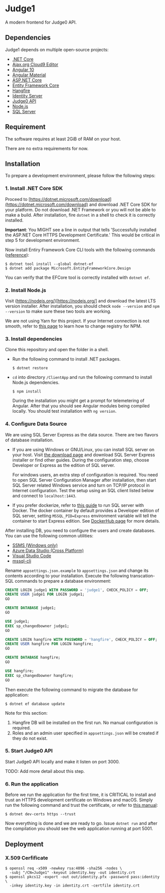 ﻿# Judge1

A modern frontend for Judge0 API.

## Dependencies

Judge1 depends on multiple open-source projects:

- [.NET Core](https://dotnet.microsoft.com/)
- [Ajax.org Cloud9 Editor](https://ace.c9.io/)
- [Angular 10](https://angular.io/)
- [Angular Material](https://material.angular.io/)
- [ASP.NET Core](https://github.com/dotnet/aspnetcore)
- [Entity Framework Core](https://github.com/dotnet/efcore)
- [Hangfire](https://www.hangfire.io/)
- [Identity Server](https://identityserver.io/)
- [Judge0 API](https://github.com/judge0/api)
- [Node.js](https://nodejs.org/)
- [SQL Server](https://www.microsoft.com/en-us/sql-server)

## Requirement

The software requires at least 2GiB of RAM on your host.

There are no extra requirements for now.

## Installation

To prepare a development environment, please follow the following steps:

### 1. Install .NET Core SDK

Proceed to [https://dotnet.microsoft.com/download](https://dotnet.microsoft.com/download) and download .NET Core SDK for your platform. Do not download .NET Framework or you will not be able to make a build. After installation, fire `dotnet` in a shell to check it is correctly installed.

**Important**: You MIGHT see a line in output that tells 'Successfully installed the ASP.NET Core HTTPS Development Certificate.' This would be critical in step 5 for development environment.

Now install Entiry Framework Core CLI tools with the following commands ([reference](https://docs.microsoft.com/en-us/ef/core/miscellaneous/cli/dotnet)):

```shell
$ dotnet tool install --global dotnet-ef
$ dotnet add package Microsoft.EntityFrameworkCore.Design
```

You can verify that the EFCore tool is correctly installed with `dotnet ef`.

### 2. Install Node.js

Visit (https://nodejs.org/)[https://nodejs.org/] and download the latest LTS version installer. After installation, you should check `node --version` and `npm --version` to make sure these two tools are working.

We are not using Yarn for this project. If your Internet connection is not smooth, refer to [this page](https://developer.aliyun.com/mirror/NPM) to learn how to change registry for NPM.

### 3. Install dependencies

Clone this repository and open the folder in a shell.

- Run the following command to install .NET packages.
  ```shell
  $ dotnet restore
  ```
- `cd` into directory `/ClientApp` and run the following command to install Node.js dependencies.
  ```shell
  $ npm install
  ```
  During the installation you might get a prompt for telemetering of Angular. After that you should see Angular modules being compiled locally. You should test installation with `ng version`.

### 4. Configure Data Source

We are using SQL Server Express as the data source. There are two flavors of database installation.

- If you are using Windows or GNU/Linux, you can install SQL server on your host. Visit [the download page](https://www.microsoft.com/en-us/sql-server/sql-server-downloads) and download SQL Server Express installer or find other guides. During the configuration step, choose Developer or Express as the edition of SQL server.
  
  For windows users, an extra step of configuration is required. You need to open SQL Server Configuration Manager after installation, then start SQL Server related Windows service and turn on TCP/IP protocol in Internet configuration. Test the setup using an SQL client listed below and connect to `localhost:1443`.

- If you prefer dockerize, refer to [this guide](https://docs.microsoft.com/en-us/sql/linux/quickstart-install-connect-docker) to run SQL server with Docker. The docker container by default provides a Developer edition of SQL server, setting `MSSQL_PID=Express` environment variable will tell the container to start Express edition. See [DockerHub page](https://hub.docker.com/_/microsoft-mssql-server) for more details.

After installing DB, you need to configure the users and create databases. You can use the following common utilities:

- [SSMS (Windows only)](https://docs.microsoft.com/en-us/sql/linux/sql-server-linux-manage-ssms)
- [Azure Data Studio (Cross Platform)](https://docs.microsoft.com/en-us/sql/azure-data-studio/what-is)
- [Visual Studio Code](https://docs.microsoft.com/en-us/sql/linux/sql-server-linux-develop-use-vscode)
- [mssql-cli](https://github.com/dbcli/mssql-cli/blob/master/doc/usage_guide.md)

Rename `appsettings.json.example` to `appsettings.json` and change its contents according to your installation. Execute the following transcation-SQL commands to prepare a database environment:

```SQL
CREATE LOGIN judge1 WITH PASSWORD = 'judge1', CHECK_POLICY = OFF;
CREATE USER judge1 FOR LOGIN judge1;
GO

CREATE DATABASE judge1;
GO

USE judge1;
EXEC sp_changedbowner judge1;
GO

CREATE LOGIN hangfire WITH PASSWORD = 'hangfire', CHECK_POLICY = OFF;
CREATE USER hangfire FOR LOGIN hangfire;
GO

CREATE DATABASE hangfire;
GO

USE hangfire;
EXEC sp_changedbowner hangfire;
GO
```

Then execute the following command to migrate the database for application:

```shell
$ dotnet ef database update
```

Note for this section:

1. Hangfire DB will be installed on the first run. No manual configuration is required.
2. Roles and an admin user specified in `appsettings.json` will be created if they do not exist.

### 5. Start Judge0 API

Start Judge0 API locally and make it listen on port 3000.

TODO: Add more detail about this step.

### 6. Run the application

Before we run the application for the first time, it is CRITICAL to install and trust an HTTPS development certificate on Windows and macOS. Simply run the following command and trust the certificate, or refer to [this manual](https://docs.microsoft.com/en-us/aspnet/core/security/enforcing-ssl):

```shell
$ dotnet dev-certs https --trust
```

Now everything is done and we are ready to go. Issue `dotnet run` and after the compilation you should see the web application running at port 5001.

## Deployment

### X.509 Cerfificate

```shell
$ openssl req -x509 -newkey rsa:4096 -sha256 -nodes \
  -subj "/CN=Judge1" -keyout identity.key -out identity.crt
$ openssl pkcs12 -export -out out/identity.pfx -password pass:identity \
  -inkey identity.key -in identity.crt -certfile identity.crt
```
